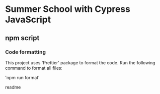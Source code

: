 # Summer School with Cypress JavaScript

## npm script

### Code formatting 

This project uses 'Prettier' package to format the code. Run the following command to format all files:


'npm run format'

readme


